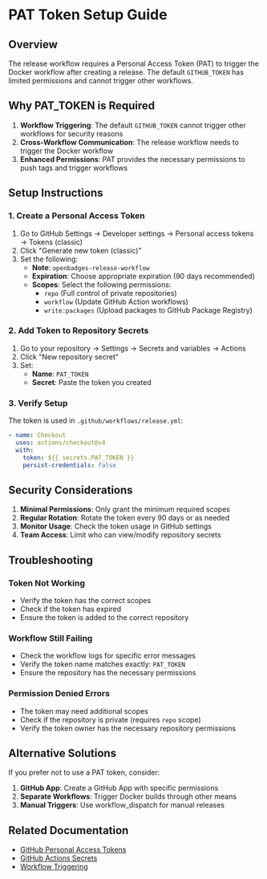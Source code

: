# PAT Token Setup Guide

## Overview

The release workflow requires a Personal Access Token (PAT) to trigger the Docker workflow after creating a release. The default `GITHUB_TOKEN` has limited permissions and cannot trigger other workflows.

## Why PAT_TOKEN is Required

1. **Workflow Triggering**: The default `GITHUB_TOKEN` cannot trigger other workflows for security reasons
2. **Cross-Workflow Communication**: The release workflow needs to trigger the Docker workflow
3. **Enhanced Permissions**: PAT provides the necessary permissions to push tags and trigger workflows

## Setup Instructions

### 1. Create a Personal Access Token

1. Go to GitHub Settings → Developer settings → Personal access tokens → Tokens (classic)
2. Click "Generate new token (classic)"
3. Set the following:
   - **Note**: `openbadges-release-workflow`
   - **Expiration**: Choose appropriate expiration (90 days recommended)
   - **Scopes**: Select the following permissions:
     - `repo` (Full control of private repositories)
     - `workflow` (Update GitHub Action workflows)
     - `write:packages` (Upload packages to GitHub Package Registry)

### 2. Add Token to Repository Secrets

1. Go to your repository → Settings → Secrets and variables → Actions
2. Click "New repository secret"
3. Set:
   - **Name**: `PAT_TOKEN`
   - **Secret**: Paste the token you created

### 3. Verify Setup

The token is used in `.github/workflows/release.yml`:

```yaml
- name: Checkout
  uses: actions/checkout@v4
  with:
    token: ${{ secrets.PAT_TOKEN }}
    persist-credentials: false
```

## Security Considerations

1. **Minimal Permissions**: Only grant the minimum required scopes
2. **Regular Rotation**: Rotate the token every 90 days or as needed
3. **Monitor Usage**: Check the token usage in GitHub settings
4. **Team Access**: Limit who can view/modify repository secrets

## Troubleshooting

### Token Not Working
- Verify the token has the correct scopes
- Check if the token has expired
- Ensure the token is added to the correct repository

### Workflow Still Failing
- Check the workflow logs for specific error messages
- Verify the token name matches exactly: `PAT_TOKEN`
- Ensure the repository has the necessary permissions

### Permission Denied Errors
- The token may need additional scopes
- Check if the repository is private (requires `repo` scope)
- Verify the token owner has the necessary repository permissions

## Alternative Solutions

If you prefer not to use a PAT token, consider:

1. **GitHub App**: Create a GitHub App with specific permissions
2. **Separate Workflows**: Trigger Docker builds through other means
3. **Manual Triggers**: Use workflow_dispatch for manual releases

## Related Documentation

- [GitHub Personal Access Tokens](https://docs.github.com/en/authentication/keeping-your-account-and-data-secure/creating-a-personal-access-token)
- [GitHub Actions Secrets](https://docs.github.com/en/actions/security-guides/encrypted-secrets)
- [Workflow Triggering](https://docs.github.com/en/actions/using-workflows/triggering-a-workflow)
